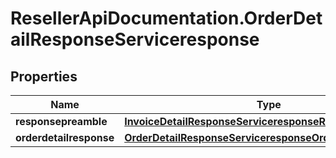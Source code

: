 # ResellerApiDocumentation.OrderDetailResponseServiceresponse

## Properties

Name | Type | Description | Notes
------------ | ------------- | ------------- | -------------
**responsepreamble** | [**InvoiceDetailResponseServiceresponseResponsepreamble**](InvoiceDetailResponseServiceresponseResponsepreamble.md) |  | [optional] 
**orderdetailresponse** | [**OrderDetailResponseServiceresponseOrderdetailresponse**](OrderDetailResponseServiceresponseOrderdetailresponse.md) |  | [optional] 


